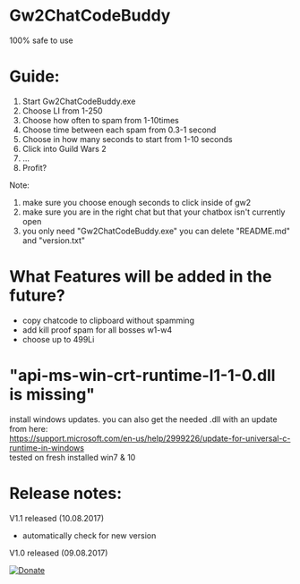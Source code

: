 # Gw2ChatCodeBuddy
100% safe to use

# Guide:
1. Start Gw2ChatCodeBuddy.exe
2. Choose LI from 1-250
3. Choose how often to spam from 1-10times
4. Choose time between each  spam from 0.3-1 second
5. Choose in how many seconds to start from 1-10 seconds
6. Click into Guild Wars 2
7. ...
8. Profit?

Note: 
1. make sure you choose enough seconds to click inside of gw2
2. make sure you are in the right chat but that your chatbox isn't currently open
3. you only need "Gw2ChatCodeBuddy.exe" you can delete "README.md" and "version.txt"

# What Features will be added in the future?
- copy chatcode to clipboard without spamming
- add kill proof spam for all bosses w1-w4
- choose up to 499Li

# "api-ms-win-crt-runtime-l1-1-0.dll is missing"
install windows updates. you can also get the needed .dll with an update from here:  
https://support.microsoft.com/en-us/help/2999226/update-for-universal-c-runtime-in-windows  
tested on fresh installed win7 & 10

# Release notes:
V1.1 released (10.08.2017)
- automatically check for new version

V1.0 released (09.08.2017)

[![Donate](https://img.shields.io/badge/Donate-PayPal-green.svg)](https://www.paypal.me/LowkeyFlex)
